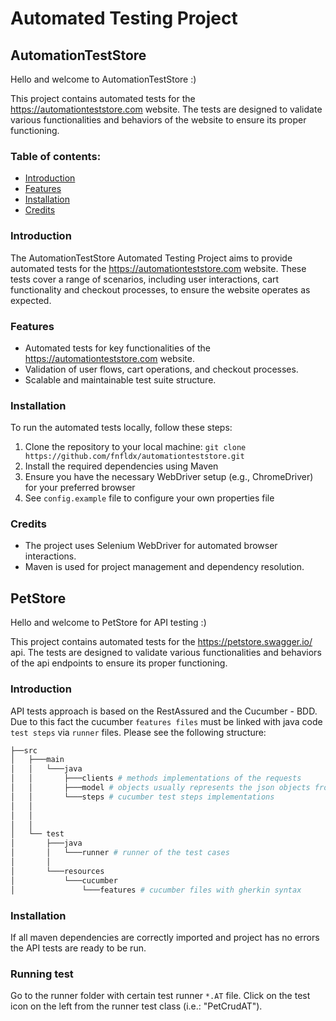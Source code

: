 # Automated Testing Project

## AutomationTestStore

Hello and welcome to AutomationTestStore :)

This project contains automated tests for the https://automationteststore.com website. The tests are designed to
validate various functionalities and behaviors of the website to ensure its proper functioning.

### Table of contents:

- [Introduction](#introduction)
- [Features](#features)
- [Installation](#installation)
- [Credits](#credits)

### Introduction

The AutomationTestStore Automated Testing Project aims to provide automated tests for
the https://automationteststore.com website.
These tests cover a range of scenarios, including user interactions, cart functionality and checkout processes, to
ensure the website operates as expected.

### Features

- Automated tests for key functionalities of the https://automationteststore.com website.
- Validation of user flows, cart operations, and checkout processes.
- Scalable and maintainable test suite structure.

### Installation

To run the automated tests locally, follow these steps:

1. Clone the repository to your local machine: `git clone https://github.com/fnfldx/automationteststore.git`
2. Install the required dependencies using Maven
3. Ensure you have the necessary WebDriver setup (e.g., ChromeDriver) for your preferred browser
4. See `config.example` file to configure your own properties file

### Credits

- The project uses Selenium WebDriver for automated browser interactions.
- Maven is used for project management and dependency resolution.

## PetStore

Hello and welcome to PetStore for API testing :)

This project contains automated tests for the https://petstore.swagger.io/ api. The tests are designed to
validate various functionalities and behaviors of the api endpoints to ensure its proper functioning.

### Introduction

API tests approach is based on the RestAssured and the Cucumber - BDD.
Due to this fact the cucumber `features files` must be linked with java code `test steps` via `runner` files.
Please see the following structure:

```bash
├──src
│   ├───main
│   │   └───java
│   │       ├───clients # methods implementations of the requests
│   │       ├───model # objects usually represents the json objects from the response/request body
│   │       └───steps # cucumber test steps implementations
│   │          
│   │          
│   │   
│   └── test
│       ├───java
│       │   └───runner # runner of the test cases
│       │   
│       └───resources
│           └───cucumber 
│               └───features # cucumber files with gherkin syntax
```

### Installation

If all maven dependencies are correctly imported and project has no errors the API tests are ready to be run.

### Running test

Go to the runner folder with certain test runner `*.AT` file.
Click on the test icon on the left from the runner test class (i.e.: "PetCrudAT").
